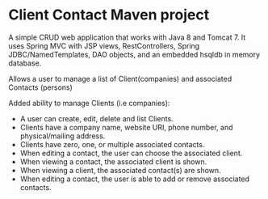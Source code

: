 # Client Contact Maven project
A simple CRUD web application that works with Java 8 and Tomcat 7. 
It uses Spring MVC with JSP views, RestControllers,  Spring JDBC/NamedTemplates, 
DAO objects, and an embedded hsqldb in memory database. 

Allows a user to manage a list of Client(companies) and associated Contacts (persons)

Added ability to manage Clients (i.e companies):
* A user can create, edit, delete and list Clients.
* Clients have a company name, website URI, phone number, and physical/mailing address.
* Clients have zero, one, or multiple associated contacts.
* When editing a contact, the user can choose the associated client.
* When viewing a contact, the associated client is shown.
* When viewing a client, the associated contact(s) are shown.
* When editing a contact, the user is able to add or remove associated contacts.
